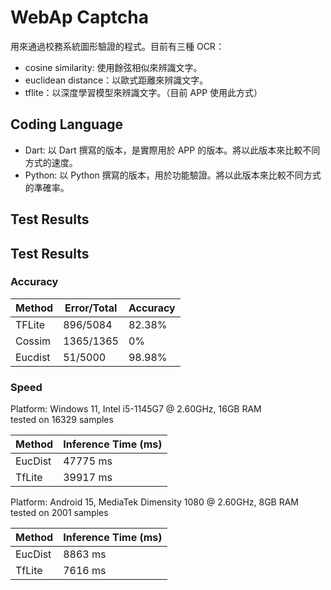 # WebAp Captcha

用來通過校務系統圖形驗證的程式。目前有三種 OCR：
- cosine similarity: 使用餘弦相似來辨識文字。
- euclidean distance：以歐式距離來辨識文字。
- tflite：以深度學習模型來辨識文字。（目前 APP 使用此方式）

## Coding Language

- Dart: 以 Dart 撰寫的版本，是實際用於 APP 的版本。將以此版本來比較不同方式的速度。
- Python: 以 Python 撰寫的版本，用於功能驗證。將以此版本來比較不同方式的準確率。

## Test Results

## Test Results

### Accuracy

| Method | Error/Total | Accuracy |
|--------|-------------|----------|
| TFLite | 896/5084    | 82.38%   |
| Cossim | 1365/1365   | 0%       |
| Eucdist| 51/5000     | 98.98%   |

### Speed

Platform: Windows 11, Intel i5-1145G7 @ 2.60GHz, 16GB RAM  
tested on 16329 samples

| Method | Inference Time (ms) |
|-------|---------------------|
| EucDist | 47775 ms |
| TfLite | 39917 ms |

Platform: Android 15, MediaTek Dimensity 1080 @ 2.60GHz, 8GB RAM  
tested on 2001 samples

| Method | Inference Time (ms) |
|-------|---------------------|
| EucDist | 8863 ms |
| TfLite | 7616 ms |
